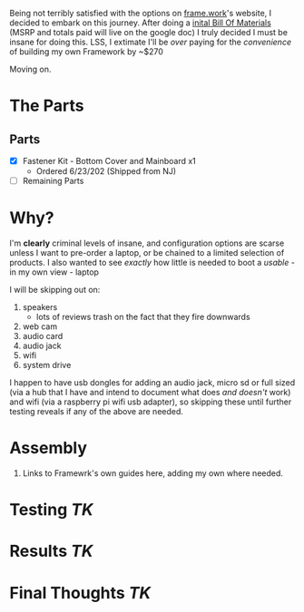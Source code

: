 Being not terribly satisfied with the options on [frame.work](https://frame.work/)'s website, I decided to embark on this journey. After doing a [inital Bill Of Materials](https://docs.google.com/spreadsheets/d/1YayfsNAYgf5DBnbEC524bHOcLVi5MpsAGUarsPbGo8w/edit?usp=sharing) (MSRP and totals paid will live on the google doc) I truly decided I must be insane for doing this. LSS, I extimate I'll be *over* paying for the *convenience* of building my own Framework by ~$270

Moving on.

# The Parts

## Parts
- [x] Fastener Kit - Bottom Cover and Mainboard x1
     - Ordered 6/23/202 (Shipped from NJ)
- [ ] Remaining Parts
  
# Why?
I'm **clearly** criminal levels of insane, and configuration options are scarse unless I want to pre-order a laptop, or be chained to a limited selection of products. I also wanted to see *exactly* how little is needed to boot a *usable* - in my own view - laptop

I will be skipping out on:
1. speakers
     - lots of reviews trash on the fact that they fire downwards
3. web cam
4. audio card
5. audio jack
6. wifi
7. system drive

I happen to have usb dongles for adding an audio jack, micro sd or full sized (via a hub that I have and intend to document what does *and doesn't* work) and wifi (via a raspberry pi wifi usb adapter), so skipping these until further testing reveals if any of the above are needed.

# Assembly
1. Links to Framewrk's own guides here, adding my own where needed.

# Testing *TK*

# Results *TK*

# Final Thoughts *TK*
